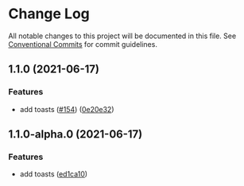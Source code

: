 # Change Log

All notable changes to this project will be documented in this file.
See [Conventional Commits](https://conventionalcommits.org) for commit guidelines.

## 1.1.0 (2021-06-17)


### Features

* add toasts ([#154](https://github.com/uplift-ltd/nexus/issues/154)) ([0e20e32](https://github.com/uplift-ltd/nexus/commit/0e20e32a7acb6db7cca06b8546a892c6735741b0))



## 1.1.0-alpha.0 (2021-06-17)


### Features

* add toasts ([ed1ca10](https://github.com/uplift-ltd/nexus/commit/ed1ca100921fb9b92bf500686555726764282baa))
